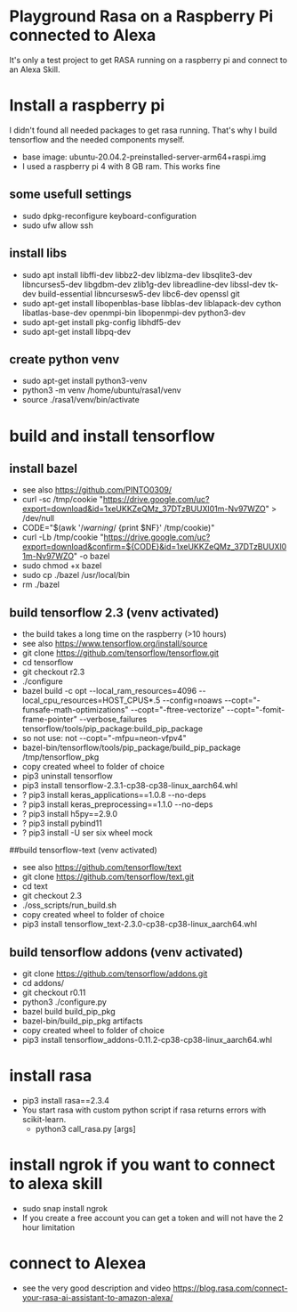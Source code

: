 # Playground Rasa on a Raspberry Pi connected to Alexa
It's only a test project to get RASA running on a raspberry pi and connect to an Alexa Skill.

# Install a raspberry pi
I didn't found all needed packages to get rasa running. That's why I build tensorflow and the needed components myself.

* base image: ubuntu-20.04.2-preinstalled-server-arm64+raspi.img
* I used a raspberry pi 4 with 8 GB ram. This works fine

## some usefull settings 
* sudo dpkg-reconfigure keyboard-configuration
* sudo ufw allow ssh

## install libs
* sudo apt install libffi-dev libbz2-dev liblzma-dev libsqlite3-dev libncurses5-dev libgdbm-dev zlib1g-dev libreadline-dev libssl-dev tk-dev build-essential 
libncursesw5-dev libc6-dev openssl git
* sudo apt-get install libopenblas-base libblas-dev liblapack-dev cython libatlas-base-dev openmpi-bin libopenmpi-dev python3-dev
* sudo apt-get install pkg-config libhdf5-dev
* sudo apt-get install libpq-dev

## create python venv
* sudo apt-get install python3-venv 
* python3 -m venv /home/ubuntu/rasa1/venv
* source ./rasa1/venv/bin/activate

# build and install tensorflow 
## install bazel 
* see also https://github.com/PINTO0309/
* curl -sc /tmp/cookie "https://drive.google.com/uc?export=download&id=1xeUKKZeQMz_37DTzBUUXl01m-Nv97WZO" > /dev/null
* CODE="$(awk '/_warning_/ {print $NF}' /tmp/cookie)"
* curl -Lb /tmp/cookie "https://drive.google.com/uc?export=download&confirm=${CODE}&id=1xeUKKZeQMz_37DTzBUUXl01m-Nv97WZO" -o bazel
* sudo chmod +x bazel
* sudo cp ./bazel /usr/local/bin
* rm ./bazel

## build tensorflow 2.3 (venv activated)
* the build takes a long time on the raspberry (>10 hours)
* see also https://www.tensorflow.org/install/source
* git clone https://github.com/tensorflow/tensorflow.git
* cd tensorflow
* git checkout r2.3
* ./configure
* bazel build -c opt --local_ram_resources=4096  --local_cpu_resources=HOST_CPUS*.5 --config=noaws --copt="-funsafe-math-optimizations" --copt="-ftree-vectorize" --copt="-fomit-frame-pointer" --verbose_failures tensorflow/tools/pip_package:build_pip_package
* so not use:  not --copt="-mfpu=neon-vfpv4"
* bazel-bin/tensorflow/tools/pip_package/build_pip_package /tmp/tensorflow_pkg
* copy created wheel to folder of choice
* pip3 uninstall tensorflow
* pip3 install tensorflow-2.3.1-cp38-cp38-linux_aarch64.whl
* ? pip3 install keras_applications==1.0.8 --no-deps
* ? pip3 install keras_preprocessing==1.1.0 --no-deps
* ? pip3 install h5py==2.9.0
* ? pip3 install pybind11
* ? pip3 install -U ser six wheel mock

##build tensorflow-text  (venv activated)
* see also https://github.com/tensorflow/text
* git clone https://github.com/tensorflow/text.git
* cd text
* git checkout 2.3
* ./oss_scripts/run_build.sh
* copy created wheel to folder of choice
* pip3 install  tensorflow_text-2.3.0-cp38-cp38-linux_aarch64.whl

## build tensorflow addons  (venv activated)
* git clone https://github.com/tensorflow/addons.git
* cd addons/
* git checkout r0.11
* python3 ./configure.py
* bazel build build_pip_pkg
* bazel-bin/build_pip_pkg artifacts
* copy created wheel to folder of choice
* pip3 install tensorflow_addons-0.11.2-cp38-cp38-linux_aarch64.whl 

# install rasa
* pip3 install rasa==2.3.4
* You start rasa with custom python script if rasa returns errors with scikit-learn. 
    * python3 call_rasa.py [args]

# install ngrok if you want to connect to alexa skill
* sudo snap install ngrok
* If you create a free account you can get a token and will not have the 2 hour limitation

# connect to Alexea
* see the very good description and video https://blog.rasa.com/connect-your-rasa-ai-assistant-to-amazon-alexa/